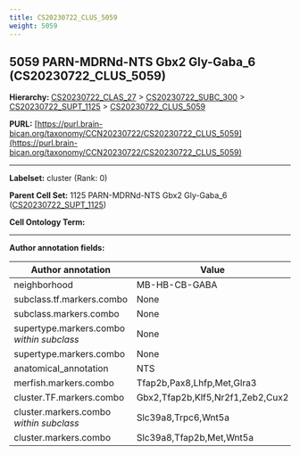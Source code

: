```yaml
---
title: CS20230722_CLUS_5059
weight: 5059
---
```

## 5059 PARN-MDRNd-NTS Gbx2 Gly-Gaba_6 (CS20230722_CLUS_5059)
<b>Hierarchy: </b>
[CS20230722_CLAS_27](../CS20230722_CLAS_27) >
[CS20230722_SUBC_300](../CS20230722_SUBC_300) >
[CS20230722_SUPT_1125](../CS20230722_SUPT_1125) >
[CS20230722_CLUS_5059](../CS20230722_CLUS_5059)

**PURL:** [https://purl.brain-bican.org/taxonomy/CCN20230722/CS20230722_CLUS_5059](https://purl.brain-bican.org/taxonomy/CCN20230722/CS20230722_CLUS_5059)

---


**Labelset:** cluster (Rank: 0)

**Parent Cell Set:** 1125 PARN-MDRNd-NTS Gbx2 Gly-Gaba_6 ([CS20230722_SUPT_1125](../CS20230722_SUPT_1125))



**Cell Ontology Term:** 

[MARKER GENES.]: #


---

[TRANSFERRED ANNOTATIONS.]: #


[AUTHOR ANNOTATION FIELDS.]: #


**Author annotation fields:**

| Author annotation | Value |
|-------------------|-------|
|neighborhood|MB-HB-CB-GABA|
|subclass.tf.markers.combo|None|
|subclass.markers.combo|None|
|supertype.markers.combo _within subclass_|None|
|supertype.markers.combo|None|
|anatomical_annotation|NTS|
|merfish.markers.combo|Tfap2b,Pax8,Lhfp,Met,Glra3|
|cluster.TF.markers.combo|Gbx2,Tfap2b,Klf5,Nr2f1,Zeb2,Cux2|
|cluster.markers.combo _within subclass_|Slc39a8,Trpc6,Wnt5a|
|cluster.markers.combo|Slc39a8,Tfap2b,Met,Wnt5a|

